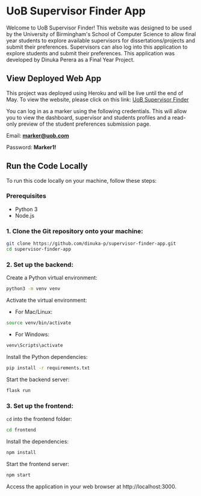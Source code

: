 # UoB Supervisor Finder App

Welcome to UoB Supervisor Finder! This website was designed to be used by the University of Birmingham's School of Computer Science to allow final year students to explore available supervisors for dissertations/projects and submit their preferences. Supervisors can also log into this application to explore students and submit their preferences. This application was developed by Dinuka Perera as a Final Year Project.

## View Deployed Web App

This project was deployed using Heroku and will be live until the end of May. To view the website, please click on this link: [UoB Supervisor Finder](https://uob-supervisor-finder-e2e8d00717a3.herokuapp.com/) 

You can log in as a marker using the following credentials. This will allow you to view the dashboard, supervisor and students profiles and a read-only preview of the student preferences submission page.

Email: **marker@uob.com**

Password: **Marker1!**

## Run the Code Locally

To run this code locally on your machine, follow these steps:

### Prerequisites
- Python 3
- Node.js

### 1. Clone the Git repository onto your machine:

  ```bash
  git clone https://github.com/dinuka-p/supervisor-finder-app.git
  cd supervisor-finder-app
  ```

### 2. Set up the backend:

Create a Python virtual environment:
  ```bash
  python3 -m venv venv
  ```
  
Activate the virtual environment:
  - For Mac/Linux:
  ```bash
  source venv/bin/activate
  ```
        
  - For Windows:
  
  ```bash
  venv\Scripts\activate
  ```

Install the Python dependencies:

```bash
pip install -r requirements.txt
```
  
Start the backend server:
```bash
flask run
```

### 3. Set up the frontend:

`cd` into the frontend folder:

```bash
cd frontend
```
  
Install the dependencies:
  
```bash
npm install
```

Start the frontend server:

```bash
npm start
```

Access the application in your web browser at http://localhost:3000.
  







